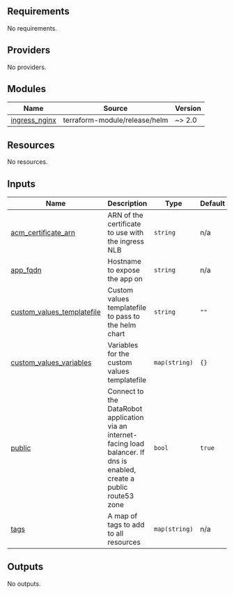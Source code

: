 <!-- BEGIN_TF_DOCS -->
## Requirements

No requirements.

## Providers

No providers.

## Modules

| Name | Source | Version |
|------|--------|---------|
| <a name="module_ingress_nginx"></a> [ingress\_nginx](#module\_ingress\_nginx) | terraform-module/release/helm | ~> 2.0 |

## Resources

No resources.

## Inputs

| Name | Description | Type | Default | Required |
|------|-------------|------|---------|:--------:|
| <a name="input_acm_certificate_arn"></a> [acm\_certificate\_arn](#input\_acm\_certificate\_arn) | ARN of the certificate to use with the ingress NLB | `string` | n/a | yes |
| <a name="input_app_fqdn"></a> [app\_fqdn](#input\_app\_fqdn) | Hostname to expose the app on | `string` | n/a | yes |
| <a name="input_custom_values_templatefile"></a> [custom\_values\_templatefile](#input\_custom\_values\_templatefile) | Custom values templatefile to pass to the helm chart | `string` | `""` | no |
| <a name="input_custom_values_variables"></a> [custom\_values\_variables](#input\_custom\_values\_variables) | Variables for the custom values templatefile | `map(string)` | `{}` | no |
| <a name="input_public"></a> [public](#input\_public) | Connect to the DataRobot application via an internet-facing load balancer. If dns is enabled, create a public route53 zone | `bool` | `true` | no |
| <a name="input_tags"></a> [tags](#input\_tags) | A map of tags to add to all resources | `map(string)` | n/a | yes |

## Outputs

No outputs.
<!-- END_TF_DOCS -->